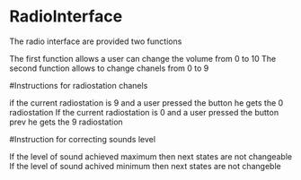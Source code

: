 # RadioInterface

The radio interface are provided two functions 

The first function allows a user can change the volume from 0 to 10 
The second function allows to change chanels from 0 to 9

#Instructions for radiostation chanels

if the current radiostation is 9 and a user pressed the button he gets the 0 radiostation
If the current radiostation is 0 and a user pressed the button prev he gets the 9 radiostation

#Instruction for correcting sounds level

If the level of sound achieved maximum then next states are not changeable
If the level of sound achived minimum then next states are not changeble

